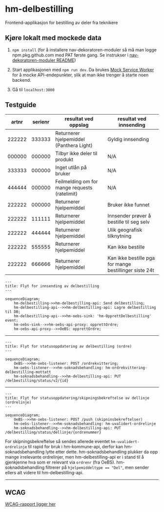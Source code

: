 # hm-delbestilling

Frontend-applikasjon for bestilling av deler fra teknikere

## Kjøre lokalt med mockede data

1. `npm install` (for å installere nav-dekoratoren-moduler så må man logge npm.pkg.github.com med PAT første gang. Se instrukser i [nav-dekoratoren-moduler README](https://github.com/navikt/nav-dekoratoren-moduler#ved-lokal-kj%C3%B8ring))

2. Start applikasjonen med `npm run dev`. Da brukes [Mock Service Worker](https://mswjs.io/) for å mocke API-endepunkter, slik at man ikke trenger å starte noen backend.
3. Gå til `localhost:3000`

## Testguide

| artnr  | serienr | resultat ved oppslag                          | resultat ved innsending                                |
| ------ | ------- | --------------------------------------------- | ------------------------------------------------------ |
| 222222 | 333333  | Returnerer hjelpemiddel (Panthera Light)      | Gyldig innsending                                      |
| 000000 | 000000  | Tilbyr ikke deler til produkt                 | N/A                                                    |
| 333333 | 000000  | Inget utlån på bruker                         | N/A                                                    |
| 444444 | 000000  | Feilmelding om for mange requests (ratelimit) | N/A                                                    |
| 222222 | 000000  | Returnerer hjelpemiddel                       | Bruker ikke funnet                                     |
| 222222 | 111111  | Returnerer hjelpemiddel                       | Innsender prøver å bestille til seg selv               |
| 222222 | 444444  | Returnerer hjelpemiddel                       | Ulik geografisk tilknytning                            |
| 222222 | 555555  | Returnerer hjelpemiddel                       | Kan ikke bestille                                      |
| 222222 | 666666  | Returnerer hjelpemiddel                       | Kan ikke bestille pga for mange bestillinger siste 24t |

```mermaid
---
title: Flyt for innsending av delbestilling
---

sequenceDiagram;
    hm-delbestilling->>hm-delbestilling-api: Send delbestilling;
    hm-delbestilling-api-->>hm-delbestilling-api: Lagre delbestilling til DB;
    hm-delbestilling-api-->>hm-oebs-sink: 'hm-OpprettDelbestilling' event;
    hm-oebs-sink-->>hm-oebs-api-proxy: opprettOrdre;
    hm-oebs-api-proxy-->>OeBS: opprettOrdre;
```

---

```mermaid
---
title: Flyt for statusoppdatering av delbestilling (ordre)
---

sequenceDiagram;
    OeBS-->>hm-oebs-listener: POST /ordrekvittering;
    hm-oebs-listener-->>hm-soknadsbehandling: hm-ordrekvittering-delbestilling-mottatt
    hm-soknadsbehandling-->>hm-delbestilling-api: PUT /delbestilling/status/v2/{id}
```

---

```mermaid
---
title: Flyt for statusoppdatering/skipningsbekreftelse av dellinje (ordrelinje)
---

sequenceDiagram;
    OeBS-->>hm-oebs-listener: POST /push (skipninsbekreftelser)
    hm-oebs-listener-->>hm-soknadsbehandling: hm-uvalidert-ordrelinje
    hm-soknadsbehandling-->>hm-delbestilling-api: PUT /delbestilling/status/dellinje/{ordrenummer}
```

For skipningsbekreftelse så sendes allerede eventet `hm-uvalidert-ordrelinje` til rapid for bruk i hm-kommune-api, derfor kan hm-soknadsbehandling lytte etter dette. hm-soknadsbehandling plukker da opp mange irrelevante ordrelinjer, men hm-delbestilling-api er i stand til å gjenkjenne hva som er relevant via `ordrenr` (fra OeBS). hm-soknadsbehandling filtrerer på `hjelpemiddeltype == "Del"`, men sender ellers alt videre til hm-delbestilling-api.

---

## WCAG

[WCAG-rapport ligger her](https://a11y-statement.nav.no/reports/e235e6ea-91d9-4e41-a5b4-dc1a1968e8fb)
